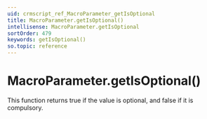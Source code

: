 ```yaml
---
uid: crmscript_ref_MacroParameter_getIsOptional
title: MacroParameter.getIsOptional()
intellisense: MacroParameter.getIsOptional
sortOrder: 479
keywords: getIsOptional()
so.topic: reference
---
```


# MacroParameter.getIsOptional()

This function returns true if the value is optional, and false if it is compulsory.

